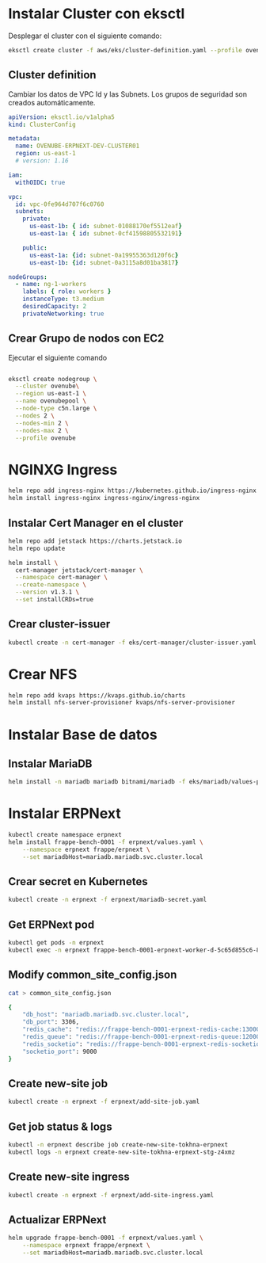 # Instalar Cluster con eksctl

Desplegar el cluster con el siguiente comando:

```bash
eksctl create cluster -f aws/eks/cluster-definition.yaml --profile ovenube
```

## Cluster definition

Cambiar los datos de VPC Id y las Subnets. Los grupos de seguridad son creados automáticamente.

```yaml
apiVersion: eksctl.io/v1alpha5
kind: ClusterConfig

metadata:
  name: OVENUBE-ERPNEXT-DEV-CLUSTER01
  region: us-east-1
  # version: 1.16

iam:
  withOIDC: true

vpc:
  id: vpc-0fe964d707f6c0760
  subnets:
    private:
      us-east-1b: { id: subnet-01088170ef5512eaf}
      us-east-1a: { id: subnet-0cf41598805532191}

    public: 
      us-east-1a: {id: subnet-0a19955363d120f6c}
      us-east-1b: {id: subnet-0a3115a8d01ba3817}

nodeGroups:
  - name: ng-1-workers
    labels: { role: workers }
    instanceType: t3.medium
    desiredCapacity: 2
    privateNetworking: true

```



## Crear Grupo de nodos con EC2

Ejecutar el siguiente comando

```bash

eksctl create nodegroup \
  --cluster ovenube\
  --region us-east-1 \
  --name ovenubepool \
  --node-type c5n.large \
  --nodes 2 \
  --nodes-min 2 \
  --nodes-max 2 \
  --profile ovenube
```

# NGINXG Ingress

```bash
helm repo add ingress-nginx https://kubernetes.github.io/ingress-nginx
helm install ingress-nginx ingress-nginx/ingress-nginx
```

## Instalar Cert Manager en el cluster

```bash
helm repo add jetstack https://charts.jetstack.io
helm repo update

helm install \
  cert-manager jetstack/cert-manager \
  --namespace cert-manager \
  --create-namespace \
  --version v1.3.1 \
  --set installCRDs=true
```

## Crear cluster-issuer

```bash
kubectl create -n cert-manager -f eks/cert-manager/cluster-issuer.yaml
```

# Crear NFS
```bash
helm repo add kvaps https://kvaps.github.io/charts
helm install nfs-server-provisioner kvaps/nfs-server-provisioner
```

# Instalar Base de datos
## Instalar MariaDB
```bash
helm install -n mariadb mariadb bitnami/mariadb -f eks/mariadb/values-production.yaml
```

# Instalar ERPNext
```bash
kubectl create namespace erpnext
helm install frappe-bench-0001 -f erpnext/values.yaml \
    --namespace erpnext frappe/erpnext \
    --set mariadbHost=mariadb.mariadb.svc.cluster.local
```

## Crear secret en Kubernetes
```bash
kubectl create -n erpnext -f erpnext/mariadb-secret.yaml
```

## Get ERPNext pod
```bash
kubectl get pods -n erpnext
kubectl exec -n erpnext frappe-bench-0001-erpnext-worker-d-5c65d855c6-85jfr -it -- bash
```

## Modify common_site_config.json
```bash
cat > common_site_config.json

{
    "db_host": "mariadb.mariadb.svc.cluster.local",
    "db_port": 3306,
    "redis_cache": "redis://frappe-bench-0001-erpnext-redis-cache:13000",
    "redis_queue": "redis://frappe-bench-0001-erpnext-redis-queue:12000",
    "redis_socketio": "redis://frappe-bench-0001-erpnext-redis-socketio:11000",
    "socketio_port": 9000
}
```

## Create new-site job
```bash
kubectl create -n erpnext -f erpnext/add-site-job.yaml
```

## Get job status & logs
```bash
kubectl -n erpnext describe job create-new-site-tokhna-erpnext
kubectl logs -n erpnext create-new-site-tokhna-erpnext-stg-z4xmz
```

## Create new-site ingress
```bash
kubectl create -n erpnext -f erpnext/add-site-ingress.yaml
```

## Actualizar ERPNext
```bash
helm upgrade frappe-bench-0001 -f erpnext/values.yaml \
    --namespace erpnext frappe/erpnext \
    --set mariadbHost=mariadb.mariadb.svc.cluster.local
```